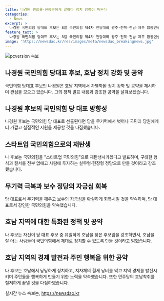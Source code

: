 ```yaml
---
title: 나경원 원희룡·한동훈에게 말하다 정치 망령이 떠돈다
categories:
  - News
excerpt: >
  나경원 국민의힘 당대표 후보는 8일 국민의힘 제4차 전당대회 광주·전북·전남·제주 합동연설회에서 당 대표로서의 역량을 강조하며 파벌 정치를 끝낼 다짐을 했다. 나 후보는 호남을 잘 아는 현장인으로서 호남의 발전과 주민 행복을 약속하고 민주당의 호남착취를 막겠다고 공약했다. 전당대회를 통해 나 후보는 국민의힘을 새롭게 만들겠다는 강력한 메시지를 전달했다. 
feature_text: >
  나경원 국민의힘 당대표 후보는 8일 국민의힘 제4차 전당대회 광주·전북·전남·제주 합동연설회에서 당 대표로서의 역량을 강조하며 파벌 정치를 끝낼 다짐을 했다. 나 후보는 호남을 잘 아는 현장인으로서 호남의 발전과 주민 행복을 약속하고 민주당의 호남착취를 막겠다고 공약했다. 전당대회를 통해 나 후보는 국민의힘을 새롭게 만들겠다는 강력한 메시지를 전달했다. 
image: 'https://newsdao.kr/res/images/meta/newsdao_breakingnews.jpg'
---
```


<p><img src="https://newsdao.kr/res/images/meta/newsdao_breakingnews.jpg" alt="pcversion 속보" /></p>

<h2 data-ke-size="size26"><b>나경원 국민의힘 당대표 후보, 호남 정치 강화 및 공약</b></h2>

<p>국민의힘 당대표 후보인 나경원은 호남 지역에서 차별화된 정치 강화 및 공약을 제시하며 관심을 모으고 있습니다. 그의 정책 발표 내용과 강조한 공약을 살펴보겠습니다.</p>

<h2 data-ke-size="size24"><b>나경원 후보의 국민의힘 당 대표 방향성</b></h2>

<p data-ke-size="size16">나경원 후보는 국민의힘 당 대표로 선출된다면 당을 무기력에서 벗어나 국민과 당원에게 더 가깝고 실질적인 지원을 제공할 것을 다짐했습니다.</p>

<h2 data-ke-size="size24"><b>스타트업 국민의힘으로의 재탄생</b></h2>

<p data-ke-size="size16">나 후보는 국민의힘을 "스타트업 국민의힘"으로 재탄생시키겠다고 발표하며, 구태한 형식과 질서를 전부 없애고 사람에 투자하는 실무형·현장형 정당으로 만들 것이라고 강조했습니다.</p>

<h2 data-ke-size="size24"><b>무기력 극복과 보수 정당의 자긍심 회복</b></h2>

<p data-ke-size="size16">당 대표로서 무기력을 깨우고 보수의 자긍심을 확실하게 회복시킬 것을 약속하며, 당 대표로서 강인한 국민의힘을 약속했습니다.</p>

<h2 data-ke-size="size24"><b>호남 지역에 대한 특화된 정책 및 공약</b></h2>

<p data-ke-size="size16">나 후보는 자신이 당 대표 후보 중 유일하게 호남을 찾은 후보임을 강조하면서, 호남을 잘 아는 사람들이 국민의힘에서 제대로 정치할 수 있도록 만들 것이라고 밝혔습니다.</p>

<h2 data-ke-size="size24"><b>호남 지역의 경제 발전과 주민 행복을 위한 공약</b></h2>

<p data-ke-size="size16">나 후보는 호남에서 당당하게 정치하고, 지자체의 혈세 낭비를 막고 지역 경제를 발전시키며 주민들을 행복하게 만들기 위한 노력을 약속했습니다. 또한 민주당의 호남착취를 철저하게 끝낼 것을 다짐하였습니다.</p>
실시간 뉴스 속보는, <a href="https://newsdao.kr" rel="dofollow">https://newsdao.kr</a>


